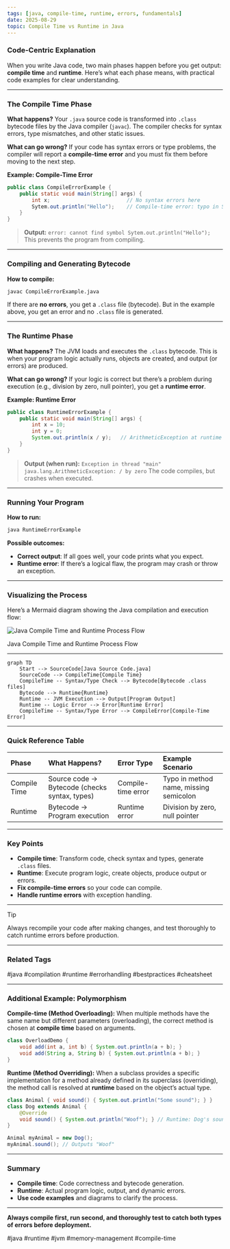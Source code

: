 ```yaml
---
tags: [java, compile-time, runtime, errors, fundamentals]
date: 2025-08-29
topic: Compile Time vs Runtime in Java
---
```



### Code-Centric Explanation

When you write Java code, two main phases happen before you get output: **compile time** and **runtime**. Here’s what each phase means, with practical code examples for clear understanding.

***

### The Compile Time Phase

**What happens?**
Your `.java` source code is transformed into `.class` bytecode files by the Java compiler (`javac`). The compiler checks for syntax errors, type mismatches, and other static issues.

**What can go wrong?**
If your code has syntax errors or type problems, the compiler will report a **compile-time error** and you must fix them before moving to the next step.

**Example: Compile-Time Error**

```java
public class CompileErrorExample {
    public static void main(String[] args) {
        int x;                         // No syntax errors here
        Sytem.out.println("Hello");    // Compile-time error: typo in System
    }
}
```

> **Output:**
> `error: cannot find symbol Sytem.out.println("Hello");`
> This prevents the program from compiling.

***

### Compiling and Generating Bytecode

**How to compile:**

```bash
javac CompileErrorExample.java
```

If there are **no errors**, you get a `.class` file (bytecode).
But in the example above, you get an error and no `.class` file is generated.

***

### The Runtime Phase

**What happens?**
The JVM loads and executes the `.class` bytecode. This is when your program logic actually runs, objects are created, and output (or errors) are produced.

**What can go wrong?**
If your logic is correct but there’s a problem during execution (e.g., division by zero, null pointer), you get a **runtime error**.

**Example: Runtime Error**

```java
public class RuntimeErrorExample {
    public static void main(String[] args) {
        int x = 10;
        int y = 0;
        System.out.println(x / y);   // ArithmeticException at runtime
    }
}
```

> **Output (when run):**
> `Exception in thread "main" java.lang.ArithmeticException: / by zero`
> The code compiles, but crashes when executed.

***

### Running Your Program

**How to run:**

```bash
java RuntimeErrorExample
```

**Possible outcomes:**

- **Correct output**: If all goes well, your code prints what you expect.
- **Runtime error**: If there’s a logical flaw, the program may crash or throw an exception.

***

### Visualizing the Process

Here’s a Mermaid diagram showing the Java compilation and execution flow:

![Java Compile Time and Runtime Process Flow](https://ppl-ai-code-interpreter-files.s3.amazonaws.com/web/direct-files/af3726db55cf68dd73d8f898771a5ceb/dd3b8645-a4ea-4c1a-b0b9-51bb2947a42f/af4d3087.png)

Java Compile Time and Runtime Process Flow

***

```mermaid
graph TD
    Start --> SourceCode[Java Source Code.java]
    SourceCode --> CompileTime{Compile Time}
    CompileTime -- Syntax/Type Check --> Bytecode[Bytecode .class files]
    Bytecode --> Runtime{Runtime}
    Runtime -- JVM Execution --> Output[Program Output]
    Runtime -- Logic Error --> Error[Runtime Error]
    CompileTime -- Syntax/Type Error --> CompileError[Compile-Time Error]
```


***

### Quick Reference Table

| Phase | What Happens? | Error Type | Example Scenario |
| :-- | :-- | :-- | :-- |
| Compile Time | Source code → Bytecode (checks syntax, types) | Compile-time error | Typo in method name, missing semicolon |
| Runtime | Bytecode → Program execution | Runtime error | Division by zero, null pointer |


***

### Key Points

- **Compile time**: Transform code, check syntax and types, generate `.class` files.
- **Runtime**: Execute program logic, create objects, produce output or errors.
- **Fix compile-time errors** so your code can compile.
- **Handle runtime errors** with exception handling.

***

> [!TIP]
> Always recompile your code after making changes, and test thoroughly to catch runtime errors before production.

***

### Related Tags

\#java \#compilation \#runtime \#errorhandling \#bestpractices \#cheatsheet

***

### Additional Example: Polymorphism

**Compile-time (Method Overloading):**
When multiple methods have the same name but different parameters (overloading), the correct method is chosen at **compile time** based on arguments.

```java
class OverloadDemo {
    void add(int a, int b) { System.out.println(a + b); }
    void add(String a, String b) { System.out.println(a + b); }
}
```

**Runtime (Method Overriding):**
When a subclass provides a specific implementation for a method already defined in its superclass (overriding), the method call is resolved at **runtime** based on the object’s actual type.

```java
class Animal { void sound() { System.out.println("Some sound"); } }
class Dog extends Animal {
    @Override
    void sound() { System.out.println("Woof"); } // Runtime: Dog's sound() called
}

Animal myAnimal = new Dog();
myAnimal.sound(); // Outputs "Woof"
```


***

### Summary

- **Compile time**: Code correctness and bytecode generation.
- **Runtime**: Actual program logic, output, and dynamic errors.
- **Use code examples** and diagrams to clarify the process.

***

**Always compile first, run second, and thoroughly test to catch both types of errors before deployment.**

#java #runtime #jvm #memory-management #compile-time
